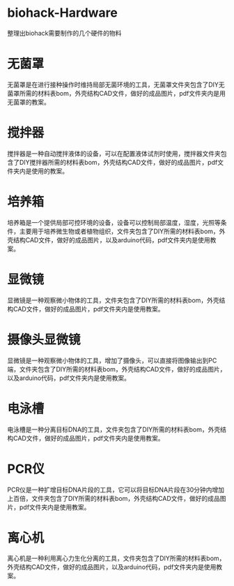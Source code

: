 # biohack-Hardware
整理出biohack需要制作的几个硬件的物料

# 无菌罩
无菌罩是在进行接种操作时维持局部无菌环境的工具，无菌罩文件夹包含了DIY无菌罩所需的材料表bom，外壳结构CAD文件，做好的成品图片，pdf文件夹内是用无菌罩的教案。
# 搅拌器
搅拌器是一种自动搅拌液体的设备，可以在配置液体试剂时使用，搅拌器文件夹包含了DIY搅拌器所需的材料表bom，外壳结构CAD文件，做好的成品图片，pdf文件夹内是使用的教案。
# 培养箱
培养箱是一个提供局部可控环境的设备，设备可以控制局部温度，湿度，光照等条件，主要用于培养微生物或者植物组织，文件夹包含了DIY所需的材料表bom，外壳结构CAD文件，做好的成品图片，以及arduino代码，pdf文件夹内是使用教案。
# 显微镜
显微镜是一种观察微小物体的工具，文件夹包含了DIY所需的材料表bom，外壳结构CAD文件，做好的成品图片，pdf文件夹内是使用教案。
# 摄像头显微镜
显微镜是一种观察微小物体的工具，增加了摄像头，可以直接将图像输出到PC端，文件夹包含了DIY所需的材料表bom，外壳结构CAD文件，做好的成品图片，以及arduino代码，pdf文件夹内是使用教案。
# 电泳槽
电泳槽是一种分离目标DNA的工具，文件夹包含了DIY所需的材料表bom，外壳结构CAD文件，做好的成品图片，pdf文件夹内是使用教案。
# PCR仪
PCR仪是一种扩增目标DNA片段的工具，它可以将目标DNA片段在30分钟内增加上百倍，文件夹包含了DIY所需的材料表bom，外壳结构CAD文件，做好的成品图片，pdf文件夹内是使用教案。
# 离心机
离心机是一种利用离心力生化分离的工具，文件夹包含了DIY所需的材料表bom，外壳结构CAD文件，做好的成品图片，以及arduino代码，pdf文件夹内是使用教案。
